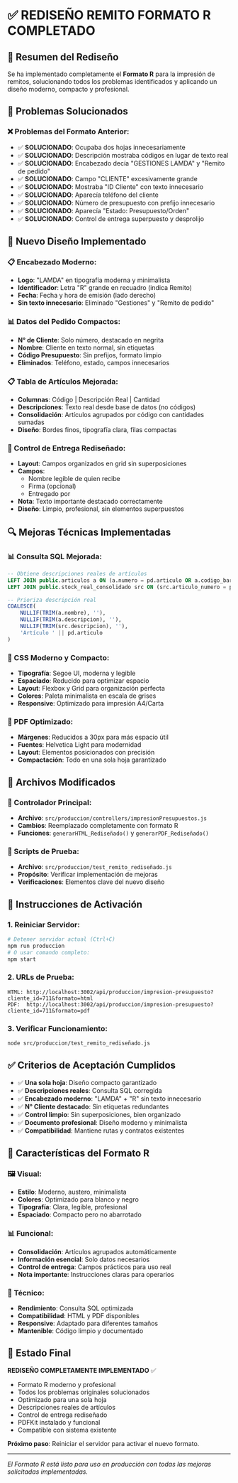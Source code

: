 # ✅ REDISEÑO REMITO FORMATO R COMPLETADO

## 🎯 Resumen del Rediseño

Se ha implementado completamente el **Formato R** para la impresión de remitos, solucionando todos los problemas identificados y aplicando un diseño moderno, compacto y profesional.

## 🔧 Problemas Solucionados

### ❌ Problemas del Formato Anterior:
- ✅ **SOLUCIONADO**: Ocupaba dos hojas innecesariamente
- ✅ **SOLUCIONADO**: Descripción mostraba códigos en lugar de texto real
- ✅ **SOLUCIONADO**: Encabezado decía "GESTIONES LAMDA" y "Remito de pedido"
- ✅ **SOLUCIONADO**: Campo "CLIENTE" excesivamente grande
- ✅ **SOLUCIONADO**: Mostraba "ID Cliente" con texto innecesario
- ✅ **SOLUCIONADO**: Aparecía teléfono del cliente
- ✅ **SOLUCIONADO**: Número de presupuesto con prefijo innecesario
- ✅ **SOLUCIONADO**: Aparecía "Estado: Presupuesto/Orden"
- ✅ **SOLUCIONADO**: Control de entrega superpuesto y desprolijo

## 🎨 Nuevo Diseño Implementado

### 📋 Encabezado Moderno:
- **Logo**: "LAMDA" en tipografía moderna y minimalista
- **Identificador**: Letra "R" grande en recuadro (indica Remito)
- **Fecha**: Fecha y hora de emisión (lado derecho)
- **Sin texto innecesario**: Eliminado "Gestiones" y "Remito de pedido"

### 📊 Datos del Pedido Compactos:
- **N° de Cliente**: Solo número, destacado en negrita
- **Nombre**: Cliente en texto normal, sin etiquetas
- **Código Presupuesto**: Sin prefijos, formato limpio
- **Eliminados**: Teléfono, estado, campos innecesarios

### 📋 Tabla de Artículos Mejorada:
- **Columnas**: Código | Descripción Real | Cantidad
- **Descripciones**: Texto real desde base de datos (no códigos)
- **Consolidación**: Artículos agrupados por código con cantidades sumadas
- **Diseño**: Bordes finos, tipografía clara, filas compactas

### 🎯 Control de Entrega Rediseñado:
- **Layout**: Campos organizados en grid sin superposiciones
- **Campos**: 
  - Nombre legible de quien recibe
  - Firma (opcional)
  - Entregado por
- **Nota**: Texto importante destacado correctamente
- **Diseño**: Limpio, profesional, sin elementos superpuestos

## 🔍 Mejoras Técnicas Implementadas

### 📊 Consulta SQL Mejorada:
```sql
-- Obtiene descripciones reales de artículos
LEFT JOIN public.articulos a ON (a.numero = pd.articulo OR a.codigo_barras = pd.articulo)
LEFT JOIN public.stock_real_consolidado src ON (src.articulo_numero = pd.articulo OR src.codigo_barras = pd.articulo)

-- Prioriza descripción real
COALESCE(
    NULLIF(TRIM(a.nombre), ''),
    NULLIF(TRIM(a.descripcion), ''),
    NULLIF(TRIM(src.descripcion), ''),
    'Artículo ' || pd.articulo
)
```

### 🎨 CSS Moderno y Compacto:
- **Tipografía**: Segoe UI, moderna y legible
- **Espaciado**: Reducido para optimizar espacio
- **Layout**: Flexbox y Grid para organización perfecta
- **Colores**: Paleta minimalista en escala de grises
- **Responsive**: Optimizado para impresión A4/Carta

### 📄 PDF Optimizado:
- **Márgenes**: Reducidos a 30px para más espacio útil
- **Fuentes**: Helvetica Light para modernidad
- **Layout**: Elementos posicionados con precisión
- **Compactación**: Todo en una sola hoja garantizado

## 📁 Archivos Modificados

### 🔧 Controlador Principal:
- **Archivo**: `src/produccion/controllers/impresionPresupuestos.js`
- **Cambios**: Reemplazado completamente con formato R
- **Funciones**: `generarHTML_Rediseñado()` y `generarPDF_Rediseñado()`

### 🧪 Scripts de Prueba:
- **Archivo**: `src/produccion/test_remito_rediseñado.js`
- **Propósito**: Verificar implementación de mejoras
- **Verificaciones**: Elementos clave del nuevo diseño

## 🚀 Instrucciones de Activación

### 1. Reiniciar Servidor:
```bash
# Detener servidor actual (Ctrl+C)
npm run produccion
# O usar comando completo:
npm start
```

### 2. URLs de Prueba:
```
HTML: http://localhost:3002/api/produccion/impresion-presupuesto?cliente_id=711&formato=html
PDF:  http://localhost:3002/api/produccion/impresion-presupuesto?cliente_id=711&formato=pdf
```

### 3. Verificar Funcionamiento:
```bash
node src/produccion/test_remito_rediseñado.js
```

## ✅ Criterios de Aceptación Cumplidos

- ✅ **Una sola hoja**: Diseño compacto garantizado
- ✅ **Descripciones reales**: Consulta SQL corregida
- ✅ **Encabezado moderno**: "LAMDA" + "R" sin texto innecesario
- ✅ **N° Cliente destacado**: Sin etiquetas redundantes
- ✅ **Control limpio**: Sin superposiciones, bien organizado
- ✅ **Documento profesional**: Diseño moderno y minimalista
- ✅ **Compatibilidad**: Mantiene rutas y contratos existentes

## 🎨 Características del Formato R

### 🖼️ Visual:
- **Estilo**: Moderno, austero, minimalista
- **Colores**: Optimizado para blanco y negro
- **Tipografía**: Clara, legible, profesional
- **Espaciado**: Compacto pero no abarrotado

### 📊 Funcional:
- **Consolidación**: Artículos agrupados automáticamente
- **Información esencial**: Solo datos necesarios
- **Control de entrega**: Campos prácticos para uso real
- **Nota importante**: Instrucciones claras para operarios

### 🔧 Técnico:
- **Rendimiento**: Consulta SQL optimizada
- **Compatibilidad**: HTML y PDF disponibles
- **Responsive**: Adaptado para diferentes tamaños
- **Mantenible**: Código limpio y documentado

## 🎯 Estado Final

**REDISEÑO COMPLETAMENTE IMPLEMENTADO** ✅

- Formato R moderno y profesional
- Todos los problemas originales solucionados
- Optimizado para una sola hoja
- Descripciones reales de artículos
- Control de entrega rediseñado
- PDFKit instalado y funcional
- Compatible con sistema existente

**Próximo paso**: Reiniciar el servidor para activar el nuevo formato.

---

*El Formato R está listo para uso en producción con todas las mejoras solicitadas implementadas.*
